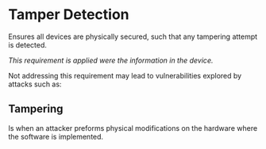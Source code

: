 # Tamper Detection
Ensures all devices are physically secured, such that any tampering attempt is detected.  

*This requirement is applied were the information in the device.*   

Not addressing this requirement may lead to vulnerabilities explored by attacks such as:                                                              

## Tampering
Is when an attacker preforms physical modifications on the hardware where the software is implemented.

